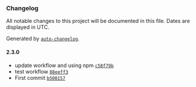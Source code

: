### Changelog

All notable changes to this project will be documented in this file. Dates are displayed in UTC.

Generated by [`auto-changelog`](https://github.com/CookPete/auto-changelog).

#### 2.3.0

- update workflow and using npm [`c58f79b`](https://github.com/Zaiddd/joke-app/commit/c58f79b33285dd5676bdfdb95ee94331b5499373)
- test workflow [`88eeff3`](https://github.com/Zaiddd/joke-app/commit/88eeff370ecdae74e7f94adf240f1fd52237c075)
- First commit [`b500157`](https://github.com/Zaiddd/joke-app/commit/b50015746a0070527701cc6088e8caf30136df6c)
